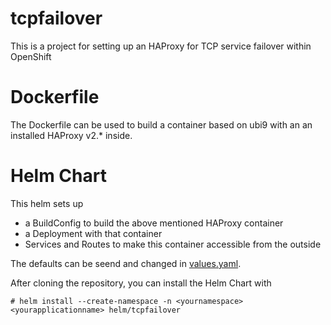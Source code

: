 # tcpfailover
This is a project for setting up an HAProxy for TCP service failover within OpenShift

# Dockerfile
The Dockerfile can be used to build a container based on ubi9 with an an installed HAProxy v2.* inside.
# Helm Chart
This helm sets up
- a BuildConfig to build the above mentioned HAProxy container
- a Deployment with that container
- Services and Routes to make this container accessible from the outside

The defaults can be seend and changed in [values.yaml](helm/tcpfailover/values.yaml).

After cloning the repository, you can install the Helm Chart with

```# helm install --create-namespace -n <yournamespace> <yourapplicationname> helm/tcpfailover```

